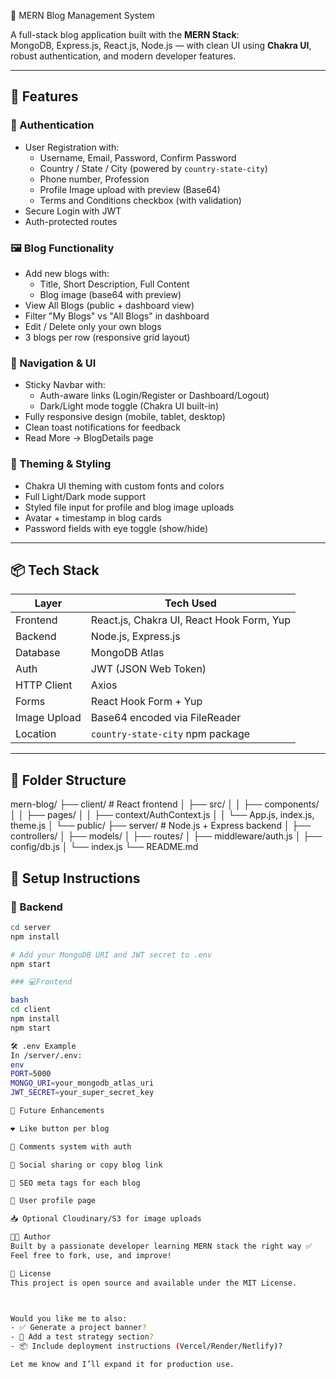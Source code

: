 📝 MERN Blog Management System

A full-stack blog application built with the **MERN Stack**:  
MongoDB, Express.js, React.js, Node.js — with clean UI using **Chakra UI**, robust authentication, and modern developer features.

---

## 🚀 Features

### 🔐 Authentication
- User Registration with:
  - Username, Email, Password, Confirm Password
  - Country / State / City (powered by `country-state-city`)
  - Phone number, Profession
  - Profile Image upload with preview (Base64)
  - Terms and Conditions checkbox (with validation)
- Secure Login with JWT
- Auth-protected routes

### 🖼 Blog Functionality
- Add new blogs with:
  - Title, Short Description, Full Content
  - Blog image (base64 with preview)
- View All Blogs (public + dashboard view)
- Filter "My Blogs" vs "All Blogs" in dashboard
- Edit / Delete only your own blogs
- 3 blogs per row (responsive grid layout)

### 🧭 Navigation & UI
- Sticky Navbar with:
  - Auth-aware links (Login/Register or Dashboard/Logout)
  - Dark/Light mode toggle (Chakra UI built-in)
- Fully responsive design (mobile, tablet, desktop)
- Clean toast notifications for feedback
- Read More → BlogDetails page

### 🌙 Theming & Styling
- Chakra UI theming with custom fonts and colors
- Full Light/Dark mode support
- Styled file input for profile and blog image uploads
- Avatar + timestamp in blog cards
- Password fields with eye toggle (show/hide)

---

## 📦 Tech Stack

| Layer       | Tech Used                                 |
|-------------|--------------------------------------------|
| Frontend    | React.js, Chakra UI, React Hook Form, Yup |
| Backend     | Node.js, Express.js                       |
| Database    | MongoDB Atlas                             |
| Auth        | JWT (JSON Web Token)                      |
| HTTP Client | Axios                                     |
| Forms       | React Hook Form + Yup                     |
| Image Upload| Base64 encoded via FileReader             |
| Location    | `country-state-city` npm package          |

---

## 📁 Folder Structure

mern-blog/
├── client/ # React frontend
│ ├── src/
│ │ ├── components/
│ │ ├── pages/
│ │ ├── context/AuthContext.js
│ │ └── App.js, index.js, theme.js
│ └── public/
├── server/ # Node.js + Express backend
│ ├── controllers/
│ ├── models/
│ ├── routes/
│ ├── middleware/auth.js
│ ├── config/db.js
│ └── index.js
└── README.md


## 🔧 Setup Instructions

### 🚀 Backend

```bash
cd server
npm install

# Add your MongoDB URI and JWT secret to .env
npm start

### 💻Frontend

bash
cd client
npm install
npm start

🛠 .env Example
In /server/.env:
env
PORT=5000
MONGO_URI=your_mongodb_atlas_uri
JWT_SECRET=your_super_secret_key

📌 Future Enhancements

❤️ Like button per blog

💬 Comments system with auth

🔗 Social sharing or copy blog link

🧠 SEO meta tags for each blog

👤 User profile page

📥 Optional Cloudinary/S3 for image uploads

👨‍💻 Author
Built by a passionate developer learning MERN stack the right way ✅
Feel free to fork, use, and improve!

🧠 License
This project is open source and available under the MIT License.



Would you like me to also:
- ✅ Generate a project banner?
- 🧪 Add a test strategy section?
- 📦 Include deployment instructions (Vercel/Render/Netlify)?

Let me know and I’ll expand it for production use.
